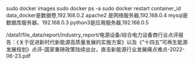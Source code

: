 sudo docker images
sudo docker ps -a
sudo docker restart container_id
data_docker是数据卷,192.168.0.2
apache2 是网络服务器,192.168.0.4
mysql是数据库服务器，192.168.0.3
python3是应用服务器,192.168.0.5

/data1/file_data/report/industry_report/电源设备/综合电力设备商行业点评报告：《关于促进新时代新能源高质量发展的实施方案》以及《“十四五”可再生能源发展规划》点评-国家重磅政策陆续出台，直击新能源行业发展痛点难点-2022-06-23.pdf